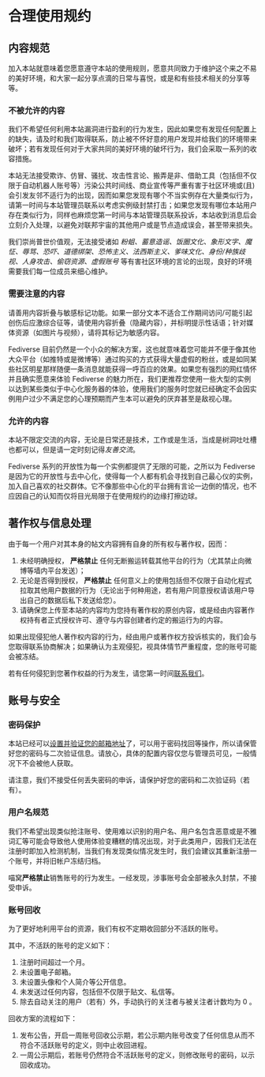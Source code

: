 # 合理使用规约 <Badge type="tip" text="AUP" vertical="top" />

## 内容规范

加入本站就意味着您愿意遵守本站的使用规则，愿意共同致力于维护这个来之不易的美好环境，和大家一起分享点滴的日常与喜悦，或是和有些技术相关的分享等等。

### 不被允许的内容

我们不希望任何利用本站漏洞进行盈利的行为发生，因此如果您有发现任何配置上的缺失，请及时和我们取得联系，防止被不怀好意的用户发现并给我们的环境带来破坏；若有发现任何对于大家共同的美好环境的破坏行为，我们会采取一系列的收容措施。

本站无法接受欺诈、仿冒、骚扰、攻击性言论、搬弄是非、借助工具（包括但不仅限于自动机器人账号等）污染公共时间线、商业宣传等严重有害于社区环境或(且)会引发友邻不适行为的出现，因而如果您发现有哪个不当实例存在大量类似行为，请第一时间与本站管理员联系以考虑实例级封禁打击；如果您发现有哪位本站用户存在类似行为，同样也麻烦您第一时间与本站管理员联系投诉，本站收到消息后会立刻介入处理，以避免对联邦宇宙的其他用户或是节点造成误会，甚至带来损失。

我们崇尚普世价值观，无法接受诸如 *粉蛆、蓄意造谣、饭圈文化、象形文字、魔怔、辱骂、恐吓、道德绑架、恐怖主义、法西斯主义、爹味文化、身份/种族歧视、人身攻击、偷窃资源、虚假账号* 等有害社区环境的言论的出现，良好的环境需要我们每一位成员来细心维护。

### 需要注意的内容

请善用内容折叠与敏感标记功能。如果一部分文本不适合工作期间访问/可能引起创伤后应激综合征等，请使用内容折叠（隐藏内容），并标明提示性话语；针对媒体资源（如图片与视频），请将其标记为敏感内容。

Fediverse 目前仍然是一个小众的解决方案，这也就意味着您可能并不便于像其他大众平台（如推特或是微博等）通过购买的方式获得大量虚假的粉丝，或是如同某些社区明星那样随便一条消息就能获得一呼百应的效果。如果您有强烈的网红情怀并且确实愿意来体验 Fediverse 的魅力所在，我们更推荐您使用一些大型的实例以达到某些类似于中心化服务器的体验，使用我们的服务时您就已经确定不会因实例用户过少不满足您的心理预期而产生本可以避免的厌弃甚至是敌视心理。

### 允许的内容

本站不限定交流的内容，无论是日常还是技术，工作或是生活，当成是树洞吐吐槽也都可以，但是请一定时刻记得*友善交流*。

Fediverse 系列的开放性为每一个实例都提供了无限的可能，之所以为 Fediverse 是因为它的开放性与去中心化，使得每一个人都有机会寻找到自己最心仪的实例，加入自己喜欢的社交群体。它不像那些中心化的平台拥有言论一边倒的情况，也不应因自己的认知而仅将目光局限于在使用规约的边缘打擦边球。

## 著作权与信息处理

由于每一个用户对其本身的帖文内容拥有自身的所有权与著作权，因而：

1. 未经明确授权， **严格禁止** 任何无断搬运转载其他平台的行为（尤其禁止向微博等墙内平台发送）；
2. 无论是否得到授权， **严格禁止** 任何意义上的使用包括但不仅限于自动化程式拉取其他用户数据的行为（无论出于何种用途，若有用户同意授权请该用户导出自己的数据后私下发送给您）。
3. 请确保您上传至本站的内容均为您持有著作权的原创内容，或是经由内容著作权持有者正式授权许可、遵守与内容创建者约定的搬运行为的内容。

如果出现侵犯他人著作权内容的行为，经由用户或著作权方投诉核实的，我们会与您取得联系协商解决；如果确认为主观侵犯，视具体情节严重程度，您的账号可能会被冻结。

若有任何侵犯到您著作权益的行为发生，请您第一时间[联系我们](/contact/)。

## 账号与安全

### 密码保护

本站已经可以[设置并验证您的邮箱地址](https://nya.one/settings/email)了，可以用于密码找回等操作，所以请保管好您的密码与二次验证信息。请放心，具体的配置内容仅您与管理员可见，一般情况下不会被他人获取。

请注意，我们不接受任何丢失密码的申诉，请保护好您的密码和二次验证码（若有）。

### 用户名规范

我们不希望出现类似抢注账号、使用难以识别的用户名、用户名包含恶意或是不雅词汇等可能会导致他人使用体验变糟糕的情况出现，对于此类用户，因我们无法在注册时即加入检测机制，当我们有发现类似情况发生时，我们会建议其重新注册一个账号，并将旧帐户冻结归档。

喵窝**严格禁止**销售账号的行为发生。一经发现，涉事账号会全部被永久封禁，不接受申诉。

### 账号回收

为了更好地利用平台的资源，我们有权不定期收回部分不活跃的账号。

其中，不活跃的账号的定义如下：

1. 注册时间超过一个月。
2. 未设置电子邮箱。
3. 未设置头像和个人简介等公开信息。
4. 未发送过任何内容，包括但不仅限于贴文、私信等。
5. 除去自动关注的用户（若有）外，手动执行的关注者与被关注者计数均为 0 。

回收方案的流程如下：

1. 发布公告，开启一周账号回收公示期，若公示期内账号改变了任何信息从而不符合不活跃账号的定义，则中止收回进程。
2. 一周公示期后，若账号仍然符合不活跃账号的定义，则修改账号的密码，以示回收成功。
